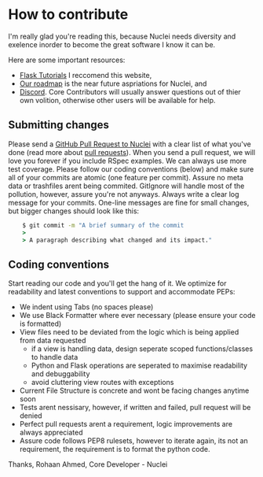 # How to contribute

I'm really glad you're reading this, because Nuclei needs diversity and exelence inorder to become the great software I know it can be. 


Here are some important resources:

  * [Flask Tutorials](https://realpython.com/tutorials/flask/) I reccomend this website,
  * [Our roadmap](https://imgur.com/sT2Nty5) is the near future aspriations for Nuclei, and
  * [Discord](https://discord.gg/Ss6Tu4BD). Core Contributors will usually answer questions out of thier own volition, otherwise other users will be available for help.

## Submitting changes

Please send a [GitHub Pull Request to Nuclei](https://github.com/Wizock/Nuclei/pulls) with a clear list of what you've done (read more about [pull requests](http://help.github.com/pull-requests/)). When you send a pull request, we will love you forever if you include RSpec examples. We can always use more test coverage. Please follow our coding conventions (below) and make sure all of your commits are atomic (one feature per commit).
Assure no meta data or trashfiles arent being commited. GitIgnore will handle most of the pollution, however, assure you're not anyways. 
Always write a clear log message for your commits. One-line messages are fine for small changes, but bigger changes should look like this:
```cmd
    $ git commit -m "A brief summary of the commit
    > 
    > A paragraph describing what changed and its impact."
```
## Coding conventions

Start reading our code and you'll get the hang of it. We optimize for readability and latest conventions to support and accommodate PEPs:
  * We indent using Tabs (no spaces please)
  * We use Black Formatter where ever necessary (please ensure your code is formatted)
  * View files need to be deviated from the logic which is being applied from data requested
    - if a view is handling data, design seperate scoped functions/classes to handle data
    - Python and Flask operations are seperated to maximise readability and debuggability
    - avoid cluttering view routes with exceptions
  * Current File Structure is concrete and wont be facing changes anytime soon
  * Tests arent nessisary, however, if written and failed, pull request will be denied
  * Perfect pull requests arent a requirement, logic improvements are always appreciated
  * Assure code follows PEP8 rulesets, however to iterate again, its not an requirement, the requirement is to format the python code.

Thanks,
Rohaan Ahmed, Core Developer - Nuclei
